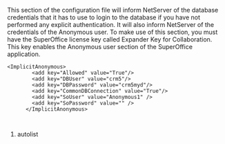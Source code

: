 <properties date="2016-05-10"
SortOrder="92"
/>

 

This section of the configuration file will inform NetServer of the database credentials that it has to use to login to the database if you have not performed any explicit authentication. It will also inform NetServer of the credentials of the Anonymous user. To make use of this section, you must have the SuperOffice license key called Expander Key for Collaboration. This key enables the Anonymous user section of the SuperOffice application.

 

```
<ImplicitAnonymous>
        <add key="Allowed" value="True"/>
        <add key="DBUser" value="crm5"/>
        <add key="DBPassword" value="crm5myd"/>
        <add key="CommonDBConnection" value="True"/>
        <add key="SoUser" value="Anonymous1" />
        <add key="SoPassword" value="" />
      </ImplicitAnonymous>

 
```

1. autolist
